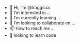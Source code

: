 - 👋 Hi, I’m @traggiccs
- 👀 I’m interested in ...
- 🌱 I’m currently learning ...
- 💞️ I’m looking to collaborate on ...
- 📫 How to reach me ...
- 👋 looking to learn code
<!---
traggiccs/traggiccs is a ✨ special ✨ repository because its `README.md` (this file) appears on your GitHub profile.
You can click the Preview link to take a look at your changes.
--->
